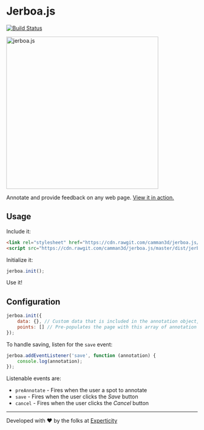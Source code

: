 # Jerboa.js

[![Build Status](https://travis-ci.org/camman3d/jerboa.js.svg?branch=master)](https://travis-ci.org/camman3d/jerboa.js)

<img alt="jerboa.js" src="https://github.com/camman3d/jerboa.js/raw/master/img/jerboa.jpg" height="400" />

Annotate and provide feedback on any web page. [View it in action.](https://camman3d.github.io/jerboa.js/)

## Usage

Include it:

```html
<link rel="stylesheet" href="https://cdn.rawgit.com/camman3d/jerboa.js/master/dist/jerboa.min.css" />
<script src="https://cdn.rawgit.com/camman3d/jerboa.js/master/dist/jerboa.min.js"></script>
```

Initialize it:

```js
jerboa.init();
```

Use it!

## Configuration

```js
jerboa.init({
    data: {}, // Custom data that is included in the annotation object,
    points: [] // Pre-populates the page with this array of annotation objects 
});
```

To handle saving, listen for the `save` event:

```js
jerboa.addEventListener('save', function (annotation) {
    console.log(annotation);
});
```

Listenable events are:

* `preAnnotate` - Fires when the user a spot to annotate
* `save` - Fires when the user clicks the *Save* button
* `cancel` - Fires when the user clicks the *Cancel* button


-----

Developed with ❤️ by the folks at [Experticity](https://www.experticity.com/)
